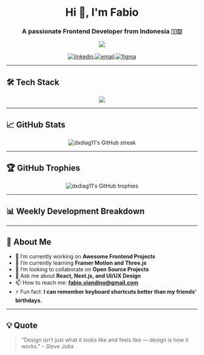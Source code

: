 <!-- Profil Header -->
<h1 align="center">Hi 👋, I'm Fabio</h1>
<h3 align="center">A passionate Frontend Developer from Indonesia 🇮🇩</h3>

<!-- Typing SVG -->
<p align="center">
  <img src="https://readme-typing-svg.herokuapp.com/?lines=Frontend%20Developer;React%20%7C%20Next.js%20%7C%20Figma%20Enthusiast;Always%20learning%20new%20things&center=true&width=500&height=50">
</p>

<!-- Social Media Links -->
<p align="center">
  <a href="https://linkedin.com/in/your-linkedin" target="blank">
    <img align="center" src="https://img.shields.io/badge/LinkedIn-0077B5?style=for-the-badge&logo=linkedin&logoColor=white" alt="linkedin" />
  </a>
  <a href="mailto:youremail@example.com" target="blank">
    <img align="center" src="https://img.shields.io/badge/Email-D14836?style=for-the-badge&logo=gmail&logoColor=white" alt="email" />
  </a>
  <a href="https://www.figma.com/@yourfigma" target="blank">
    <img align="center" src="https://img.shields.io/badge/Figma-F24E1E?style=for-the-badge&logo=figma&logoColor=white" alt="figma" />
  </a>
</p>

---

## 🛠️ Tech Stack

<p align="center">
  <img src="https://skillicons.dev/icons?i=react,nextjs,js,ts,html,css,tailwind,figma,git,vscode" />
</p>

---

## 📈 GitHub Stats

<p align="center">
  <img src="https://github-readme-streak-stats.herokuapp.com/?user=dxdiag11&theme=radical" alt="dxdiag11's GitHub streak" />
  
</p>

---

## 🏆 GitHub Trophies

<p align="center">
  <img src="https://github-profile-trophy.vercel.app/?username=dxdiag11&theme=radical&no-frame=true&no-bg=true&margin-w=4" alt="dxdiag11's GitHub trophies" />
</p>

---

## 📊 Weekly Development Breakdown

<!-- Wakatime stats -->
<!-- Uncomment the below section if you have Wakatime account -->
<!--
<p align="center">
  <img src="https://github-readme-stats.vercel.app/api/wakatime?username=yourusername&theme=radical" alt="Wakatime stats" />
</p>
-->

---

## 🎯 About Me

- 🔭 I’m currently working on **Awesome Frontend Projects**
- 🌱 I’m currently learning **Framer Motion and Three.js**
- 👯 I’m looking to collaborate on **Open Source Projects**
- 💬 Ask me about **React, Next.js, and UI/UX Design**
- 📫 How to reach me: **fabio.viandino@gmail.com**
- ⚡ Fun fact: **I can remember keyboard shortcuts better than my friends' birthdays.**

---

## 💡 Quote

> "Design isn’t just what it looks like and feels like — design is how it works." – *Steve Jobs*
